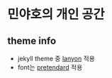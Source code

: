 # 민야호의 개인 공간
## theme info
- jekyll theme 중 [lanyon](https://github.com/poole/lanyon) 적용
- font는 [pretendard](https://github.com/orioncactus/pretendard) 적용
